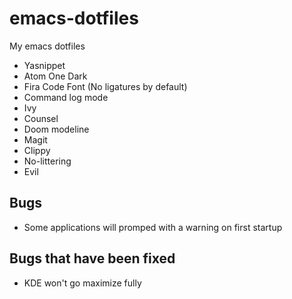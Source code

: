 # emacs-dotfiles
My emacs dotfiles

- Yasnippet
- Atom One Dark
- Fira Code Font (No ligatures by default)
- Command log mode
- Ivy
- Counsel
- Doom modeline
- Magit
- Clippy
- No-littering
- Evil

## Bugs

- Some applications will promped with a warning on first startup

## Bugs that have been fixed

- KDE won't go maximize fully
